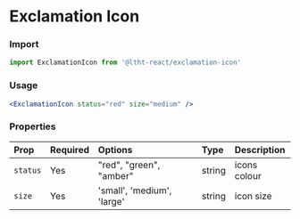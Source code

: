# Exclamation Icon

### Import

```js
import ExclamationIcon from '@ltht-react/exclamation-icon'
```

### Usage

```jsx
<ExclamationIcon status="red" size="medium" />
```

### Properties

| Prop     | Required | Options                    | Type   | Description  |
| :------- | :------- | :------------------------- | :----- | :----------- |
| `status` | Yes      | "red", "green", "amber"    | string | icons colour |
| `size`   | Yes      | 'small', 'medium', 'large' | string | icon size    |
